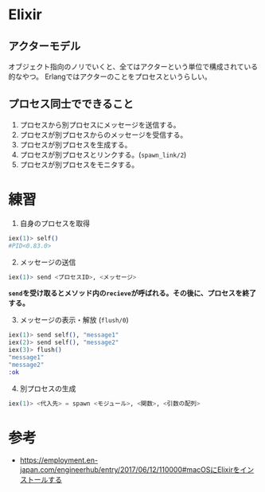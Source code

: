 #  Elixir
## アクターモデル
オブジェクト指向のノリでいくと、全てはアクターという単位で構成されている的なやつ。
Erlangではアクターのことをプロセスというらしい。

## プロセス同士でできること
1. プロセスから別プロセスにメッセージを送信する。
2. プロセスが別プロセスからのメッセージを受信する。
3. プロセスが別プロセスを生成する。
4. プロセスが別プロセスとリンクする。(`spawn_link/2`)
5. プロセスが別プロセスをモニタする。

# 練習
1. 自身のプロセスを取得
```elixir
iex(1)> self()
#PID<0.83.0>
```
2. メッセージの送信
```elixir
iex(1)> send <プロセスID>, <メッセージ>
```

**`send`を受け取るとメソッド内の`recieve`が呼ばれる。その後に、プロセスを終了する。**

3. メッセージの表示・解放 (`flush/0`)
```elixir
iex(1)> send self(), "message1"
iex(2)> send self(), "message2"
iex(3)> flush()
"message1"
"message2"
:ok
```

4. 別プロセスの生成
```elixir
iex(1)> <代入先> = spawn <モジュール>, <関数>, <引数の配列>
```


# 参考
- https://employment.en-japan.com/engineerhub/entry/2017/06/12/110000#macOSにElixirをインストールする